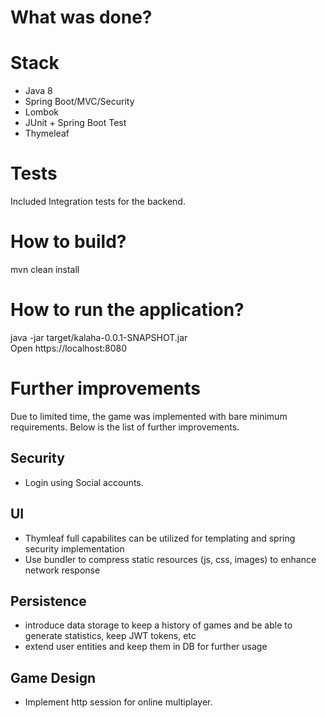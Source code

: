 # What was done?

# Stack
* Java 8
* Spring Boot/MVC/Security
* Lombok
* JUnit + Spring Boot Test
* Thymeleaf

# Tests 
Included Integration tests for the backend.

# How to build?
mvn clean install

# How to run the application?

java -jar target/kalaha-0.0.1-SNAPSHOT.jar  
Open https://localhost:8080

# Further improvements
Due to limited time, the game was implemented with bare minimum requirements.
Below is the list of further improvements.

## Security
* Login using Social accounts.

## UI
* Thymleaf full capabilites can be utilized for templating and spring security implementation
* Use bundler to compress static resources (js, css, images) to enhance network response 

## Persistence
* introduce data storage to keep a history of games and be able to generate statistics, keep JWT tokens, etc
* extend user entities and keep them in DB for further usage

## Game Design
* Implement http session for online multiplayer.
